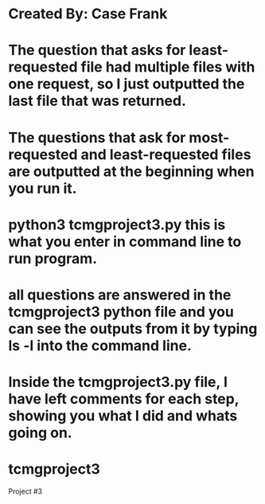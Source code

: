 # Created By: Case Frank
# The question that asks for least-requested file had multiple files with one request, so I just outputted the last file that was returned.
# The questions that ask for most-requested and least-requested files are outputted at the beginning when you run it.
# python3 tcmgproject3.py this is what you enter in command line to run program.
# all questions are answered in the tcmgproject3 python file and you can see the outputs from it by typing ls -l into the command line.
# Inside the tcmgproject3.py file, I have left comments for each step, showing you what I did and whats going on.
# tcmgproject3
 Project #3
